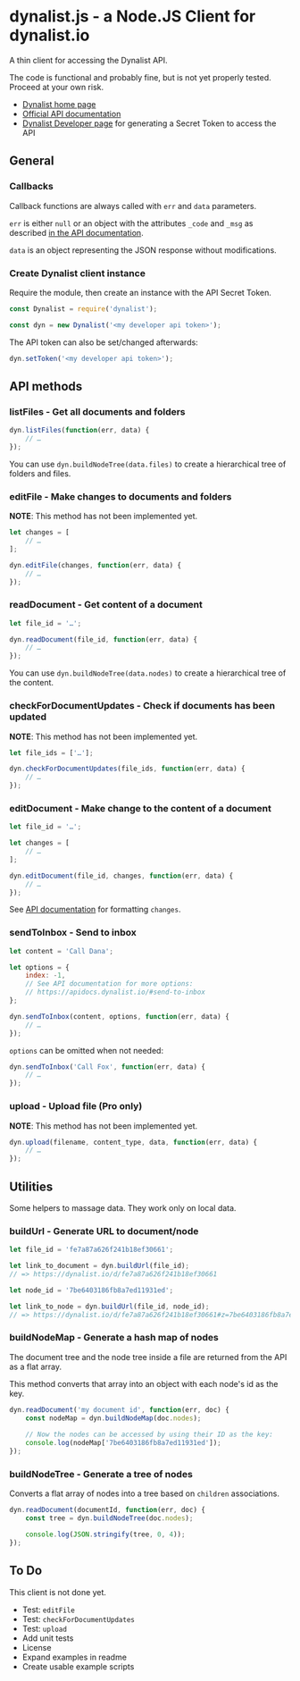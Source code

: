 # dynalist.js - a Node.JS Client for dynalist.io

A thin client for accessing the Dynalist API.

The code is functional and probably fine, but is not yet properly tested. Proceed at your own risk.

- [Dynalist home page](https://dynalist.io)
- [Official API documentation](https://apidocs.dynalist.io/)
- [Dynalist Developer page](https://dynalist.io/developer) for generating a Secret Token to access the API

## General

### Callbacks

Callback functions are always called with `err` and `data` parameters.

`err` is either `null` or an object with the attributes `_code` and `_msg` as described [in the API documentation](https://apidocs.dynalist.io/#common-error-reference).

`data` is an object representing the JSON response without modifications.

### Create Dynalist client instance

Require the module, then create an instance with the API Secret Token.

```js
const Dynalist = require('dynalist');

const dyn = new Dynalist('<my developer api token>');
```
    
The API token can also be set/changed afterwards:

```js
dyn.setToken('<my developer api token>');
```

## API methods

### listFiles - Get all documents and folders

```js
dyn.listFiles(function(err, data) {
    // …
});
```

You can use `dyn.buildNodeTree(data.files)` to create a hierarchical tree of folders and files.

### editFile - Make changes to documents and folders

**NOTE**: This method has not been implemented yet.

```js
let changes = [
    // …
];

dyn.editFile(changes, function(err, data) {
    // …
});
```

### readDocument - Get content of a document

```js
let file_id = '…';

dyn.readDocument(file_id, function(err, data) {
    // …
});
```

You can use `dyn.buildNodeTree(data.nodes)` to create a hierarchical tree of the content.

### checkForDocumentUpdates - Check if documents has been updated

**NOTE**: This method has not been implemented yet.

```js
let file_ids = ['…'];

dyn.checkForDocumentUpdates(file_ids, function(err, data) {
    // …
});
```

### editDocument - Make change to the content of a document

```js
let file_id = '…';

let changes = [
    // …
];

dyn.editDocument(file_id, changes, function(err, data) {
    // …
});
```

See [API documentation](https://apidocs.dynalist.io/#make-change-to-the-content-of-a-document) for formatting `changes`.

### sendToInbox - Send to inbox

```js
let content = 'Call Dana';

let options = {
    index: -1,
    // See API documentation for more options:
    // https://apidocs.dynalist.io/#send-to-inbox
};

dyn.sendToInbox(content, options, function(err, data) {
    // …
});
```

`options` can be omitted when not needed:

```js
dyn.sendToInbox('Call Fox', function(err, data) {
    // …
});
```
    
### upload - Upload file (Pro only)

**NOTE**: This method has not been implemented yet.

```js
dyn.upload(filename, content_type, data, function(err, data) {
    // …
});
```

## Utilities

Some helpers to massage data. They work only on local data.

### buildUrl - Generate URL to document/node

```js
let file_id = 'fe7a87a626f241b18ef30661';

let link_to_document = dyn.buildUrl(file_id);
// => https://dynalist.io/d/fe7a87a626f241b18ef30661

let node_id = '7be6403186fb8a7ed11931ed';

let link_to_node = dyn.buildUrl(file_id, node_id);
// => https://dynalist.io/d/fe7a87a626f241b18ef30661#z=7be6403186fb8a7ed11931ed
```

### buildNodeMap - Generate a hash map of nodes

The document tree and the node tree inside a file are returned from the API as a flat array.

This method converts that array into an object with each node's id as the key. 

```js
dyn.readDocument('my document id', function(err, doc) {
    const nodeMap = dyn.buildNodeMap(doc.nodes);
    
    // Now the nodes can be accessed by using their ID as the key:
    console.log(nodeMap['7be6403186fb8a7ed11931ed']);
});
```

### buildNodeTree - Generate a tree of nodes

Converts a flat array of nodes into a tree based on `children` associations. 

```js
dyn.readDocument(documentId, function(err, doc) {
    const tree = dyn.buildNodeTree(doc.nodes);

    console.log(JSON.stringify(tree, 0, 4));
});
```

## To Do

This client is not done yet.

- Test: `editFile` 
- Test: `checkForDocumentUpdates` 
- Test: `upload` 
- Add unit tests
- License
- Expand examples in readme
- Create usable example scripts
